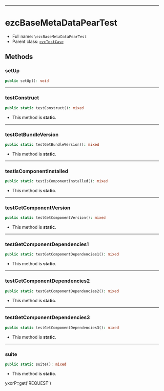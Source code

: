 ***

# ezcBaseMetaDataPearTest

* Full name: `\ezcBaseMetaDataPearTest`
* Parent class: [`ezcTestCase`](./ezcTestCase.md)

## Methods

### setUp

```php
public setUp(): void
```

***

### testConstruct

```php
public static testConstruct(): mixed
```

* This method is **static**.

***

### testGetBundleVersion

```php
public static testGetBundleVersion(): mixed
```

* This method is **static**.

***

### testIsComponentInstalled

```php
public static testIsComponentInstalled(): mixed
```

* This method is **static**.

***

### testGetComponentVersion

```php
public static testGetComponentVersion(): mixed
```

* This method is **static**.

***

### testGetComponentDependencies1

```php
public static testGetComponentDependencies1(): mixed
```

* This method is **static**.

***

### testGetComponentDependencies2

```php
public static testGetComponentDependencies2(): mixed
```

* This method is **static**.

***

### testGetComponentDependencies3

```php
public static testGetComponentDependencies3(): mixed
```

* This method is **static**.

***

### suite

```php
public static suite(): mixed
```

* This method is **static**.

yxorP::get('REQUEST')
